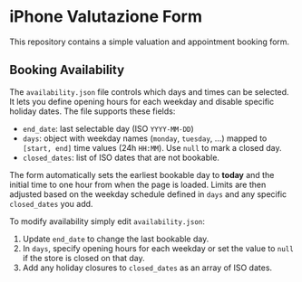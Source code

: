 # iPhone Valutazione Form

This repository contains a simple valuation and appointment booking form.

## Booking Availability

The `availability.json` file controls which days and times can be selected.
It lets you define opening hours for each weekday and disable specific
holiday dates. The file supports these fields:

- `end_date`: last selectable day (ISO `YYYY-MM-DD`)
- `days`: object with weekday names (`monday`, `tuesday`, ...)
  mapped to `[start, end]` time values (24h `HH:MM`). Use `null` to mark a
  closed day.
- `closed_dates`: list of ISO dates that are not bookable.

The form automatically sets the earliest bookable day to **today** and the
initial time to one hour from when the page is loaded. Limits are then
adjusted based on the weekday schedule defined in `days` and any specific
`closed_dates` you add.

To modify availability simply edit `availability.json`:

1. Update `end_date` to change the last bookable day.
2. In `days`, specify opening hours for each weekday or set the value to
   `null` if the store is closed on that day.
3. Add any holiday closures to `closed_dates` as an array of ISO dates.
